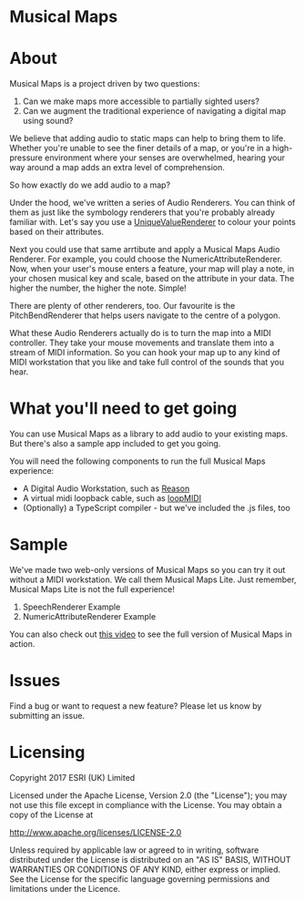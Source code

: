 # **Musical Maps**

# About
Musical Maps is a project driven by two questions: 
1. Can we make maps more accessible to partially sighted users? 
2. Can we augment the traditional experience of navigating a digital map using sound? 

We believe that adding audio to static maps can help to bring them to life. Whether you're unable to see the finer details of a map, or you're in a high-pressure environment where your senses are overwhelmed, hearing your way around a map adds an extra level of comprehension. 

So how exactly do we add audio to a map? 

Under the hood, we've written a series of Audio Renderers. You can think of them as just like the symbology renderers that you're probably already familiar with. Let's say you use a [UniqueValueRenderer](https://developers.arcgis.com/javascript/3/jsapi/uniquevaluerenderer-amd.html) to colour your points based on their attributes. 

Next you could use that same arrtibute and apply a Musical Maps Audio Renderer. For example, you could choose the NumericAttributeRenderer. Now, when your user's mouse enters a feature, your map will play a note, in your chosen musical key and scale, based on the attribute in your data. The higher the number, the higher the note. Simple! 

There are plenty of other renderers, too. Our favourite is the PitchBendRenderer that helps users navigate to the centre of a polygon. 

What these Audio Renderers actually do is to turn the map into a MIDI controller. They take your mouse movements and translate them into a stream of MIDI information. So you can hook your map up to any kind of MIDI workstation that you like and take full control of the sounds that you hear. 

# What you'll need to get going
You can use Musical Maps as a library to add audio to your existing maps. But there's also a sample app included to get you going. 

You will need the following components to run the full Musical Maps experience: 
- A Digital Audio Workstation, such as [Reason](https://www.propellerheads.se/)
- A virtual midi loopback cable, such as [loopMIDI](http://www.tobias-erichsen.de/software/loopmidi.html)
- (Optionally) a TypeScript compiler - but we've included the .js files, too

# Sample
We've made two web-only versions of Musical Maps so you can try it out without a MIDI workstation. We call them Musical Maps Lite. 
Just remember, Musical Maps Lite is not the full experience! 

1. SpeechRenderer Example 
2. NumericAttributeRenderer Example 

You can also check out [this video]() to see the full version of Musical Maps in action. 



# Issues

Find a bug or want to request a new feature? Please let us know by submitting an issue.

# Licensing

Copyright 2017 ESRI (UK) Limited

Licensed under the Apache License, Version 2.0 (the "License"); you may not use this file except in compliance with the License. You may obtain a copy of the License at

http://www.apache.org/licenses/LICENSE-2.0

Unless required by applicable law or agreed to in writing, software distributed under the License is distributed on an "AS IS" BASIS, WITHOUT WARRANTIES OR CONDITIONS OF ANY KIND, either express or implied. See the License for the specific language governing permissions and limitations under the Licence.